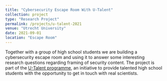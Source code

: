 ```yaml
---
title: "Cybersecurity Escape Room With U-Talent"
collection: project
type: "Research Project"
permalink: /projects/u-talent-2021
venue: "Utrecht University"
date: 2021-09-01
location: "Escape Room"
---
```


Together with a group of high school students we are building a cybersecurity escape room and using it to answer some interesting research questions regarding framing of security content. The project is part of the [U-Talent programme](https://u-talent.nl/), an initiative to provide talented high school students with the opportunity to get in touch with real scientists.
